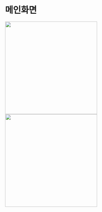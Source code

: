 # 메인화면
<img src="https://github.com/user-attachments/assets/595e7a9b-ce70-47dc-9081-aa6f3f5e04e3" width="300"/>
<img src="https://github.com/user-attachments/assets/f9e8504d-b1df-4592-99e4-08b122d7dbcd" width="300"/>

